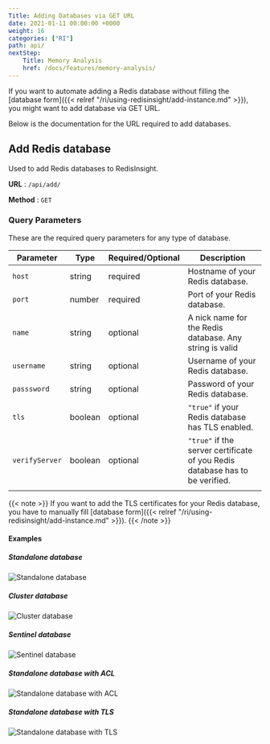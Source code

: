 ```yaml
---
Title: Adding Databases via GET URL
date: 2021-01-11 00:00:00 +0000
weight: 16
categories: ["RI"]
path: api/
nextStep:
    Title: Memory Analysis
    href: /docs/features/memory-analysis/
---
```


If you want to automate adding a Redis database without filling the [database form]({{< relref "/ri/using-redisinsight/add-instance.md" >}}), you might want to add database via GET URL.

Below is the documentation for the URL required to add databases.

## Add Redis database

Used to add Redis databases to RedisInsight.

**URL** : `/api/add/`

**Method** : `GET`


### Query Parameters

These are the required query parameters for any type of database.

| Parameter      | Type    | Required/Optional | Description                                                                  |
|----------------|---------|-------------------|------------------------------------------------------------------------------|
| `host`         | string  | required          | Hostname of your Redis database.                                             |
| `port`         | number  | required          | Port of your Redis database.                                                 |
| `name`         | string  | optional          | A nick name for the Redis database. Any string is valid                      |
| `username`     | string  | optional          | Username of your Redis database.                                             |
| `passsword`    | string  | optional          | Password of your Redis database.                                             |
| `tls`          | boolean | optional          | `"true"` if your Redis database has TLS enabled.                             |
| `verifyServer` | boolean | optional          | `"true"` if the server certificate of you Redis database has to be verified. |
|                |         |                   |                                                                              |

{{< note >}}
If you want to add the TLS certificates for your Redis database, you have to manually fill [database form]({{< relref "/ri/using-redisinsight/add-instance.md" >}}).
{{< /note >}}


#### Examples

##### Standalone database

![Standalone database](/images/ri/api-get-standalone.png)

##### Cluster database

![Cluster database](/images/ri/api-get-cluster.png)

##### Sentinel database

![Sentinel database](/images/ri/api-get-sentinel.png)

##### Standalone database with ACL

![Standalone database with ACL](/images/ri/api-get-standalone-acl.png)

##### Standalone database with TLS

![Standalone database with TLS](/images/ri/api-get-standalone-tls.png)
